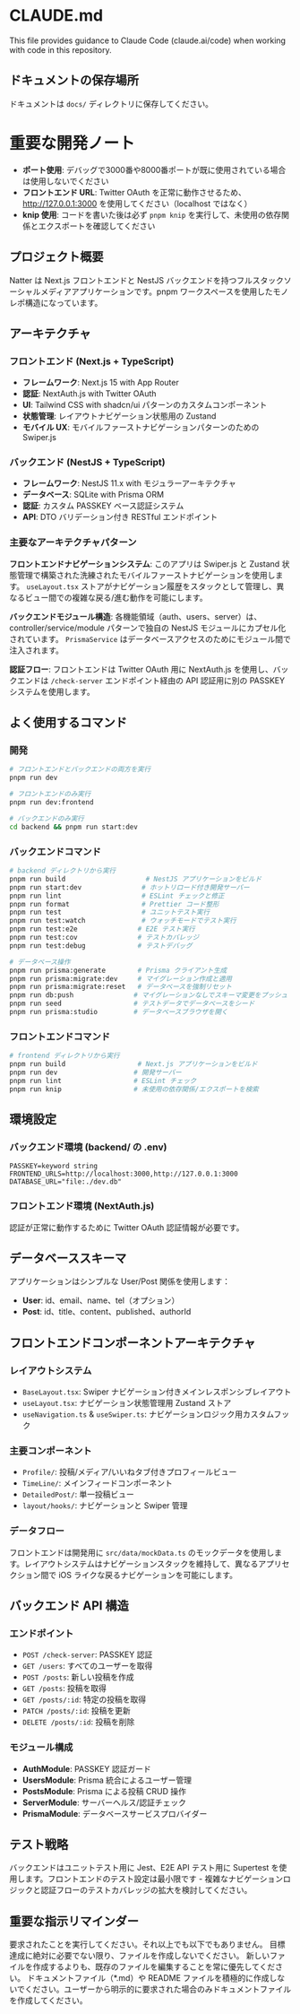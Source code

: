# CLAUDE.md

This file provides guidance to Claude Code (claude.ai/code) when working with code in this repository.

## ドキュメントの保存場所
ドキュメントは `docs/` ディレクトリに保存してください。

# 重要な開発ノート
- **ポート使用**: デバッグで3000番や8000番ポートが既に使用されている場合は使用しないでください
- **フロントエンド URL**: Twitter OAuth を正常に動作させるため、 http://127.0.0.1:3000 を使用してください（localhost ではなく）
- **knip 使用**: コードを書いた後は必ず `pnpm knip` を実行して、未使用の依存関係とエクスポートを確認してください

## プロジェクト概要

Natter は Next.js フロントエンドと NestJS バックエンドを持つフルスタックソーシャルメディアアプリケーションです。pnpm ワークスペースを使用したモノレポ構造になっています。

## アーキテクチャ

### フロントエンド (Next.js + TypeScript)
- **フレームワーク**: Next.js 15 with App Router
- **認証**: NextAuth.js with Twitter OAuth
- **UI**: Tailwind CSS with shadcn/ui パターンのカスタムコンポーネント
- **状態管理**: レイアウトナビゲーション状態用の Zustand
- **モバイル UX**: モバイルファーストナビゲーションパターンのための Swiper.js

### バックエンド (NestJS + TypeScript)
- **フレームワーク**: NestJS 11.x with モジュラーアーキテクチャ
- **データベース**: SQLite with Prisma ORM
- **認証**: カスタム PASSKEY ベース認証システム
- **API**: DTO バリデーション付き RESTful エンドポイント

### 主要なアーキテクチャパターン

**フロントエンドナビゲーションシステム**: このアプリは Swiper.js と Zustand 状態管理で構築された洗練されたモバイルファーストナビゲーションを使用します。 `useLayout.tsx` ストアがナビゲーション履歴をスタックとして管理し、異なるビュー間での複雑な戻る/進む動作を可能にします。

**バックエンドモジュール構造**: 各機能領域（auth、users、server）は、controller/service/module パターンで独自の NestJS モジュールにカプセル化されています。 `PrismaService` はデータベースアクセスのためにモジュール間で注入されます。

**認証フロー**: フロントエンドは Twitter OAuth 用に NextAuth.js を使用し、バックエンドは `/check-server` エンドポイント経由の API 認証用に別の PASSKEY システムを使用します。

## よく使用するコマンド

### 開発
```bash
# フロントエンドとバックエンドの両方を実行
pnpm run dev

# フロントエンドのみ実行
pnpm run dev:frontend

# バックエンドのみ実行
cd backend && pnpm run start:dev
```

### バックエンドコマンド
```bash
# backend ディレクトリから実行
pnpm run build                    # NestJS アプリケーションをビルド
pnpm run start:dev               # ホットリロード付き開発サーバー
pnpm run lint                    # ESLint チェックと修正
pnpm run format                  # Prettier コード整形
pnpm run test                    # ユニットテスト実行
pnpm run test:watch              # ウォッチモードでテスト実行
pnpm run test:e2e               # E2E テスト実行
pnpm run test:cov               # テストカバレッジ
pnpm run test:debug             # テストデバッグ

# データベース操作
pnpm run prisma:generate        # Prisma クライアント生成
pnpm run prisma:migrate:dev     # マイグレーション作成と適用
pnpm run prisma:migrate:reset   # データベースを強制リセット
pnpm run db:push               # マイグレーションなしでスキーマ変更をプッシュ
pnpm run seed                  # テストデータでデータベースをシード
pnpm run prisma:studio         # データベースブラウザを開く
```

### フロントエンドコマンド
```bash
# frontend ディレクトリから実行
pnpm run build                  # Next.js アプリケーションをビルド
pnpm run dev                   # 開発サーバー
pnpm run lint                  # ESLint チェック
pnpm run knip                  # 未使用の依存関係/エクスポートを検索
```

## 環境設定

### バックエンド環境 (backend/ の .env)
```env
PASSKEY=keyword string
FRONTEND_URLS=http://localhost:3000,http://127.0.0.1:3000
DATABASE_URL="file:./dev.db"
```

### フロントエンド環境 (NextAuth.js)
認証が正常に動作するために Twitter OAuth 認証情報が必要です。

## データベーススキーマ

アプリケーションはシンプルな User/Post 関係を使用します：
- **User**: id、email、name、tel（オプション）
- **Post**: id、title、content、published、authorId

## フロントエンドコンポーネントアーキテクチャ

### レイアウトシステム
- `BaseLayout.tsx`: Swiper ナビゲーション付きメインレスポンシブレイアウト
- `useLayout.tsx`: ナビゲーション状態管理用 Zustand ストア
- `useNavigation.ts` & `useSwiper.ts`: ナビゲーションロジック用カスタムフック

### 主要コンポーネント
- `Profile/`: 投稿/メディア/いいねタブ付きプロフィールビュー
- `TimeLine/`: メインフィードコンポーネント
- `DetailedPost/`: 単一投稿ビュー
- `layout/hooks/`: ナビゲーションと Swiper 管理

### データフロー
フロントエンドは開発用に `src/data/mockData.ts` のモックデータを使用します。レイアウトシステムはナビゲーションスタックを維持して、異なるアプリセクション間で iOS ライクな戻るナビゲーションを可能にします。

## バックエンド API 構造

### エンドポイント
- `POST /check-server`: PASSKEY 認証
- `GET /users`: すべてのユーザーを取得
- `POST /posts`: 新しい投稿を作成
- `GET /posts`: 投稿を取得
- `GET /posts/:id`: 特定の投稿を取得
- `PATCH /posts/:id`: 投稿を更新
- `DELETE /posts/:id`: 投稿を削除

### モジュール構成
- **AuthModule**: PASSKEY 認証ガード
- **UsersModule**: Prisma 統合によるユーザー管理
- **PostsModule**: Prisma による投稿 CRUD 操作
- **ServerModule**: サーバーヘルス/認証チェック
- **PrismaModule**: データベースサービスプロバイダー

## テスト戦略

バックエンドはユニットテスト用に Jest、E2E API テスト用に Supertest を使用します。フロントエンドのテスト設定は最小限です - 複雑なナビゲーションロジックと認証フローのテストカバレッジの拡大を検討してください。

## 重要な指示リマインダー
要求されたことを実行してください。それ以上でも以下でもありません。
目標達成に絶対に必要でない限り、ファイルを作成しないでください。
新しいファイルを作成するよりも、既存のファイルを編集することを常に優先してください。
ドキュメントファイル（*.md）や README ファイルを積極的に作成しないでください。ユーザーから明示的に要求された場合のみドキュメントファイルを作成してください。